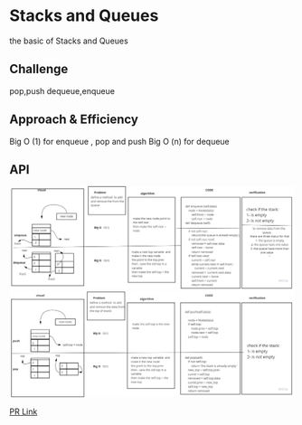 # Stacks and Queues
the basic of Stacks and Queues

## Challenge
pop,push
dequeue,enqueue

## Approach & Efficiency
<!-- What approach did you take? Why? What is the Big O space/time for this approach? -->
Big O (1) for enqueue , pop and push
Big O (n) for dequeue

## API
<!-- Description of each method publicly available to your Stack and Queue-->
![popANDpush](assets/eqANDdeq.jpg)
![enqueuANDdeququ](assets/pushANDpop.jpg)


[PR Link](https://github.com/fadiHB/data-structures-and-algorithms-python-401d2/pull/19/files)
